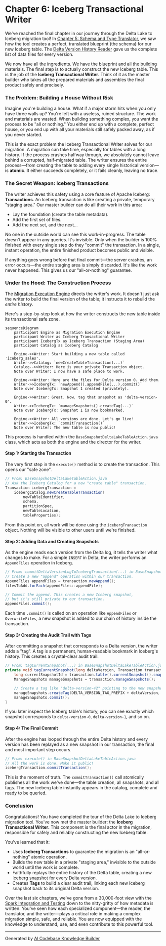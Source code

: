# Chapter 6: Iceberg Transactional Writer

We've reached the final chapter in our journey through the Delta Lake to Iceberg migration tool! In [Chapter 5: Schema and Type Translator](05_schema_and_type_translator_.md), we saw how the tool creates a perfect, translated blueprint (the schema) for our new Iceberg table. The [Delta Version History Reader](04_delta_version_history_reader_.md) gave us the complete list of data files for every version.

We now have all the ingredients. We have the blueprint and all the building materials. The final step is to actually construct the new Iceberg table. This is the job of the **Iceberg Transactional Writer**. Think of it as the master builder who takes all the prepared materials and assembles the final product safely and precisely.

### The Problem: Building a House Without Risk

Imagine you're building a house. What if a major storm hits when you only have three walls up? You're left with a useless, ruined structure. The work and materials are wasted. When building something complex, you want the process to be "all or nothing." You either end up with a complete, perfect house, or you end up with all your materials still safely packed away, as if you never started.

This is the exact problem the Iceberg Transactional Writer solves for our migration. A migration can take time, especially for tables with a long history. If the process crashes halfway through, we absolutely cannot leave behind a corrupted, half-migrated table. The writer ensures the entire process—from creating the table to adding every single historical version—is **atomic**. It either succeeds completely, or it fails cleanly, leaving no trace.

### The Secret Weapon: Iceberg Transactions

The writer achieves this safety using a core feature of Apache Iceberg: **Transactions**. An Iceberg transaction is like creating a private, temporary "staging area." Our master builder can do all their work in this area:
*   Lay the foundation (create the table metadata).
*   Add the first set of files.
*   Add the next set, and the next...

No one in the outside world can see this work-in-progress. The table doesn't appear in any queries. It's invisible. Only when the builder is 100% finished with every single step do they "commit" the transaction. In a single, instant operation, the entire finished product becomes public and visible.

If anything goes wrong before that final commit—the server crashes, an error occurs—the entire staging area is simply discarded. It's like the work never happened. This gives us our "all-or-nothing" guarantee.

### Under the Hood: The Construction Process

The [Migration Execution Engine](03_migration_execution_engine_.md) directs the writer's work. It doesn't just ask the writer to build the final version of the table; it instructs it to rebuild the *entire history*.

Here's a step-by-step look at how the writer constructs the new table inside its transactional safe zone.

```mermaid
sequenceDiagram
    participant Engine as Migration Execution Engine
    participant Writer as Iceberg Transactional Writer
    participant IcebergTx as Iceberg Transaction (Staging Area)
    participant Catalog as Iceberg Catalog

    Engine->>Writer: Start building a new table called 'iceberg_sales'.
    Writer->>Catalog: `newCreateTableTransaction(...)`
    Catalog-->>Writer: Here is your private Transaction object.
    Note over Writer: I now have a safe place to work.

    Engine->>Writer: Here are the files for Delta version 0. Add them.
    Writer->>IcebergTx: `newAppend().appendFile(...).commit()`
    Note over IcebergTx: Snapshot 1 created (privately).

    Engine->>Writer: Great. Now, tag that snapshot as 'delta-version-0'.
    Writer->>IcebergTx: `manageSnapshots().createTag(...)`
    Note over IcebergTx: Snapshot 1 is now bookmarked.

    Engine->>Writer: All versions are done. Let's go live!
    Writer->>IcebergTx: `commitTransaction()`
    Note over Writer: The new table is now public!
```

This process is handled within the `BaseSnapshotDeltaLakeTableAction.java` class, which acts as both the engine and the director for the writer.

#### Step 1: Starting the Transaction

The very first step in the `execute()` method is to create the transaction. This opens our "safe zone".

```java
// From: BaseSnapshotDeltaLakeTableAction.java
// Ask the Iceberg Catalog for a new "create table" transaction.
Transaction icebergTransaction =
    icebergCatalog.newCreateTableTransaction(
        newTableIdentifier,
        schema,
        partitionSpec,
        newTableLocation,
        tableProperties);
```
From this point on, all work will be done using the `icebergTransaction` object. Nothing will be visible to other users until we're finished.

#### Step 2: Adding Data and Creating Snapshots

As the engine reads each version from the Delta log, it tells the writer what changes to make. For a simple `INSERT` in Delta, the writer performs an `AppendFiles` operation in Iceberg.

```java
// From: commitDeltaVersionLogToIcebergTransaction(...) in BaseSnapshotDeltaLakeTableAction.java
// Create a new "append" operation within our transaction.
AppendFiles appendFiles = transaction.newAppend();
filesToAdd.forEach(appendFiles::appendFile);

// Commit the append. This creates a new Iceberg snapshot,
// but it's still private to our transaction.
appendFiles.commit();
```
Each time `.commit()` is called on an operation like `AppendFiles` or `OverwriteFiles`, a new snapshot is added to our chain of history inside the transaction.

#### Step 3: Creating the Audit Trail with Tags

After committing a snapshot that corresponds to a Delta version, the writer adds a "tag". A tag is a permanent, human-readable bookmark in Iceberg's history. This creates a crystal-clear audit trail.

```java
// From: tagCurrentSnapshot(...) in BaseSnapshotDeltaLakeTableAction.java
private void tagCurrentSnapshot(long deltaVersion, Transaction transaction) {
    long currentSnapshotId = transaction.table().currentSnapshot().snapshotId();
    ManageSnapshots manageSnapshots = transaction.manageSnapshots();

    // Create a tag like "delta-version-42" pointing to the new snapshot.
    manageSnapshots.createTag(DELTA_VERSION_TAG_PREFIX + deltaVersion, currentSnapshotId);
    manageSnapshots.commit();
}
```
If you later inspect the Iceberg table's history, you can see exactly which snapshot corresponds to `delta-version-0`, `delta-version-1`, and so on.

#### Step 4: The Final Commit

After the engine has looped through the entire Delta history and every version has been replayed as a new snapshot in our transaction, the final and most important step occurs.

```java
// From: execute() in BaseSnapshotDeltaLakeTableAction.java
// All the work is done. Make it public!
icebergTransaction.commitTransaction();
```
This is the moment of truth. The `commitTransaction()` call atomically publishes all the work we've done—the table creation, all snapshots, and all tags. The new Iceberg table instantly appears in the catalog, complete and ready to be queried.

### Conclusion

Congratulations! You have completed the tour of the Delta Lake to Iceberg migration tool. You've now met the master builder: the **Iceberg Transactional Writer**. This component is the final actor in the migration, responsible for safely and reliably constructing the new Iceberg table.

You've learned that it:
*   Uses **Iceberg Transactions** to guarantee the migration is an "all-or-nothing" atomic operation.
*   Builds the new table in a private "staging area," invisible to the outside world until the work is complete.
*   Faithfully replays the entire history of the Delta table, creating a new Iceberg snapshot for every Delta version.
*   Creates **Tags** to build a clear audit trail, linking each new Iceberg snapshot back to its original Delta version.

Over the last six chapters, we've gone from a 30,000-foot view with the [Spark Integration and Testing](01_spark_integration_and_testing_.md) down to the nitty-gritty of how metadata is written. You've seen how each specialized component—the reader, the translator, and the writer—plays a critical role in making a complex migration simple, safe, and reliable. You are now equipped with the knowledge to understand, use, and even contribute to this powerful tool.

---

Generated by [AI Codebase Knowledge Builder](https://github.com/The-Pocket/Tutorial-Codebase-Knowledge)